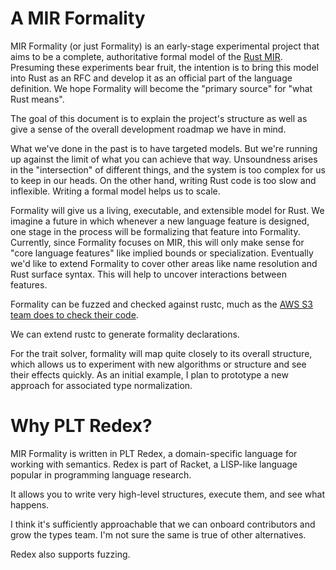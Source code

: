 # A MIR Formality

MIR Formality (or just Formality) is an early-stage experimental project that aims to be
a complete, authoritative formal model of the [Rust MIR][].
Presuming these experiments bear fruit,
the intention is to bring this model into Rust as an RFC
and develop it as an official part of the language definition.
We hope Formality will become the "primary source" for "what Rust means".

The goal of this document is to explain the project's structure as well
as give a sense of the overall development roadmap we have in mind.

<!-- Currently, Rust's semantics are defined ultimately by the compiler. -->
What we've done in the past is to have targeted models.
But we're running up against the limit of what you can achieve that way.
Unsoundness arises in the "intersection" of different things,
and the system is too complex for us to keep in our heads.
On the other hand, writing Rust code is too slow and inflexible.
Writing a formal model helps us to scale.

Formality will give us a living, executable, and extensible model for Rust.
We imagine a future in which whenever a new language feature is designed,
one stage in the process will be formalizing that feature into Formality.
Currently, since Formality focuses on MIR, this will only make sense for "core language features"
like implied bounds or specialization.
Eventually we'd like to extend Formality to cover other areas
like name resolution and Rust surface syntax.
This will help to uncover interactions between features.

Formality can be fuzzed and checked against rustc,
much as the [AWS S3 team does to check their code][].

We can extend rustc to generate formality declarations.

For the trait solver, formality will map quite closely to its overall structure,
which allows us to experiment with new algorithms or structure and see their effects quickly.
As an initial example, I plan to prototype a new approach for associated type normalization.

<!--
## Previous approaches?
I had originally hoped that chalk could serve as a kind of "executable semantics" for Rust.
The idea was that the separation between "generating clauses" and "the solver"
would allow us to specify how Rust works on a high-enough level that the code is nicely generic.
Over time, though, I've become convinced that this approach won't scale.
There is a lot of "incidental complexity" that is created by integrating chalk into rustc,
as well as engineering for efficiency.
Ultimately, I don't see chalk being sufficiently malleable for our purposes.
-->

# Why PLT Redex?

MIR Formality is written in PLT Redex, a domain-specific language for working with semantics.
Redex is part of Racket,
a LISP-like language popular in programming language research.

It allows you to write very high-level structures, execute them, and see what happens.

I think it's sufficiently approachable that we can onboard contributors and grow the types team.
I'm not sure the same is true of other alternatives.

Redex also supports fuzzing.

[rust MIR]: https://rustc-dev-guide.rust-lang.org/mir/index.html
[AWS S3 team does to check their code]: https://www.amazon.science/publications/using-lightweight-formal-methods-to-validate-a-key-value-storage-node-in-amazon-s3
[rustc]: https://github.com/rust-lang/rust/compiler/
